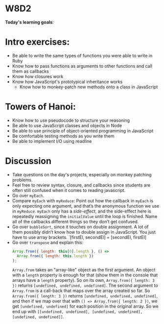 # W8D2

**Today's learning goals**:
# Intro exercises:
* Be able to write the same types of functions you were able to write in Ruby
* Know how to pass functions as arguments to other functions and call them as callbacks
* Know how closures work
* Know how JavaScript's prototypical inheritance works
  * Know how to monkey-patch new methods onto a class in JavaScript
# Towers of Hanoi:
* Know how to use pseudocode to structure your reasoning
* Be able to use JavaScript classes and objects in Node
* Be able to use principle of object-oriented programming in JavaScript
* Be comfortable testing methods as you write them
* Be able to implement I/O using readline

# Discussion
- Take questions on the day's projects, especially on monkey patching problems. 
- Feel free to review syntax, closure, and callbacks since students are often still confused when it comes to reading javascript. 
- Go over `myEach`.
- Compare `myEach` with `myReduce`: Point out how the callback in `myEach` is only expecting one argument, and that’s the anonymous function we use in `myReduce`. `myEach` only has a _side-effect_, and the side-effect here is repeatedly reassigning the `initialValue` until the loop is finished. Name all of the callbacks different things so they don’t get confused.
- Go over `bubbleSort`, since it touches on double assignment. A lot of them possibly didn’t know how to double assign in JavaScript. You just have to use array brackets. `[firstEl, secondEl] = [secondEl, firstEl]
- Go over `transpose` and explain this:
  ```javascript
  Array.from({ length: this[0].length }, () =>
    Array.from({ length: this.length })
  );
  ```
  `Array.from` takes an "array-like" object as the first argument. An object with a `length` property is enough for that (show them in the console that arrays have a `length` property). So on its own, `Array.from({ length: 3 })` returns `[undefined, undefined, undefined]`. The second argument to `Array.from` is a call-back that maps over the array created so far. So `Array.from({ length: 3 })` returns `[undefined, undefined, undefined]`, and then if we map over that with `() => Array.from({ length: 2 })`, we get `[undefined, undefined]` for each position in the original array. So we end up with `[[undefined, undefined], [undefined, undefined], [undefined, undefined]]`.
